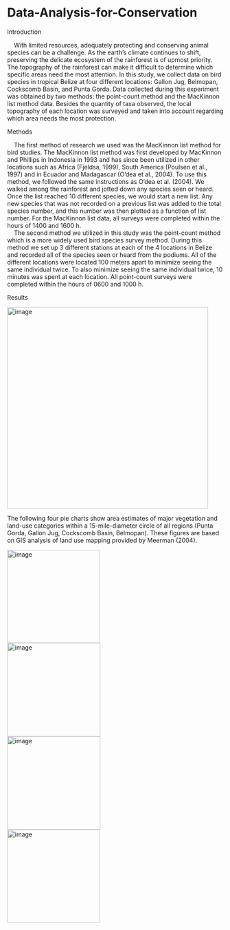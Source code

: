 # Data-Analysis-for-Conservation

Introduction   

&nbsp;&nbsp;&nbsp;&nbsp;With limited resources, adequately protecting and conserving animal species can be a challenge. As the earth’s climate continues to shift, preserving the delicate ecosystem of the rainforest is of upmost priority. The topography of the rainforest can make it difficult to determine which specific areas need the most attention.  In this study, we collect data on bird species in tropical Belize at four different locations: Gallon Jug, Belmopan, Cockscomb Basin, and Punta Gorda. Data collected during this experiment was obtained by two methods: the point-count method and the MacKinnon list method data. Besides the quantity of taxa observed, the local topography of each location was surveyed and taken into account regarding which area needs the most protection.   
	
Methods   

&nbsp;&nbsp;&nbsp;&nbsp;The first method of research we used was the MacKinnon list method for bird studies. The MacKinnon list method was first developed by MacKinnon and Phillips in Indonesia in 1993 and has since been utilized in other locations such as Africa (Fjeldsa, 1999), South America (Poulsen et al., 1997) and in Ecuador and Madagascar (O’dea et al., 2004). To use this method, we followed the same instructions as O’dea et al. (2004). We walked among the rainforest and jotted down any species seen or heard. Once the list reached 10 different species, we would start a new list. Any new species that was not recorded on a previous list was added to the total species number, and this number was then plotted as a function of list number. For the MacKinnon list data, all surveys were completed within the hours of 1400 and 1600 h.   
&nbsp;&nbsp;&nbsp;&nbsp;The second method we utilized in this study was the point-count method which is a more widely used bird species survey method. During this method we set up 3 different stations at each of the 4 locations in Belize and recorded all of the species seen or heard from the podiums. All of the different locations were located 100 meters apart to minimize seeing the same individual twice. To also minimize seeing the same individual twice, 10 minutes was spent at each location. All point-count surveys were completed within the hours of 0600 and 1000 h.   


Results   

<img width="468" alt="image" src="https://github.com/aprilwheeler1/Remote-Sensing-the-City-of-Los-Angeles/assets/102776972/3cd9b170-9fd3-4941-a0d3-a521c40ee8ef">

The following four pie charts show area estimates of major vegetation and land-use categories within a 15-mile-diameter circle of all regions (Punta Gorda, Gallon Jug, Cockscomb Basin, Belmopan). These figures are based on GIS analysis of land use mapping provided by Meerman (2004).   

<img width="216" alt="image" src="https://github.com/aprilwheeler1/Remote-Sensing-the-City-of-Los-Angeles/assets/102776972/a44c6eef-81c2-49be-b62d-3adb32984059">
<div style="page-break-after: always;"></div>
<div style="page-break-after: always;"></div>

<img width="217" alt="image" src="https://github.com/aprilwheeler1/Remote-Sensing-the-City-of-Los-Angeles/assets/102776972/d207c516-0d45-4f4e-bfed-eb52ae4f312a">
<div style="page-break-after: always;"></div>
<div style="page-break-after: always;"></div>

<img width="217" alt="image" src="https://github.com/aprilwheeler1/Remote-Sensing-the-City-of-Los-Angeles/assets/102776972/5d98e239-5f20-49ae-bd77-08c580ec492d">
<div style="page-break-after: always;"></div>
<div style="page-break-after: always;"></div>

<img width="216" alt="image" src="https://github.com/aprilwheeler1/Remote-Sensing-the-City-of-Los-Angeles/assets/102776972/50a7d24a-505c-443b-8836-f8eab303912f">



